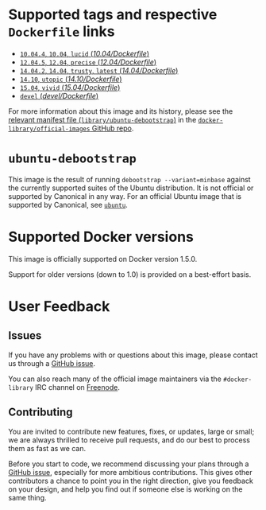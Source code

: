 # Supported tags and respective `Dockerfile` links

-	[`10.04.4`, `10.04`, `lucid` (*10.04/Dockerfile*)](https://github.com/tianon/docker-brew-ubuntu-debootstrap/blob/665236ab3a0502f974c9c41d8b36475a06d7e2ce/10.04/Dockerfile)
-	[`12.04.5`, `12.04`, `precise` (*12.04/Dockerfile*)](https://github.com/tianon/docker-brew-ubuntu-debootstrap/blob/665236ab3a0502f974c9c41d8b36475a06d7e2ce/12.04/Dockerfile)
-	[`14.04.2`, `14.04`, `trusty`, `latest` (*14.04/Dockerfile*)](https://github.com/tianon/docker-brew-ubuntu-debootstrap/blob/665236ab3a0502f974c9c41d8b36475a06d7e2ce/14.04/Dockerfile)
-	[`14.10`, `utopic` (*14.10/Dockerfile*)](https://github.com/tianon/docker-brew-ubuntu-debootstrap/blob/665236ab3a0502f974c9c41d8b36475a06d7e2ce/14.10/Dockerfile)
-	[`15.04`, `vivid` (*15.04/Dockerfile*)](https://github.com/tianon/docker-brew-ubuntu-debootstrap/blob/665236ab3a0502f974c9c41d8b36475a06d7e2ce/15.04/Dockerfile)
-	[`devel` (*devel/Dockerfile*)](https://github.com/tianon/docker-brew-ubuntu-debootstrap/blob/665236ab3a0502f974c9c41d8b36475a06d7e2ce/devel/Dockerfile)

For more information about this image and its history, please see the [relevant manifest file (`library/ubuntu-debootstrap`)](https://github.com/docker-library/official-images/blob/master/library/ubuntu-debootstrap) in the [`docker-library/official-images` GitHub repo](https://github.com/docker-library/official-images).

# `ubuntu-debootstrap`

This image is the result of running `debootstrap --variant=minbase` against the currently supported suites of the Ubuntu distribution. It is not official or supported by Canonical in any way. For an official Ubuntu image that is supported by Canonical, see [`ubuntu`](https://registry.hub.docker.com/_/ubuntu/)\.

# Supported Docker versions

This image is officially supported on Docker version 1.5.0.

Support for older versions (down to 1.0) is provided on a best-effort basis.

# User Feedback

## Issues

If you have any problems with or questions about this image, please contact us through a [GitHub issue](https://github.com/tianon/docker-brew-ubuntu-debootstrap/issues).

You can also reach many of the official image maintainers via the `#docker-library` IRC channel on [Freenode](https://freenode.net).

## Contributing

You are invited to contribute new features, fixes, or updates, large or small; we are always thrilled to receive pull requests, and do our best to process them as fast as we can.

Before you start to code, we recommend discussing your plans through a [GitHub issue](https://github.com/tianon/docker-brew-ubuntu-debootstrap/issues), especially for more ambitious contributions. This gives other contributors a chance to point you in the right direction, give you feedback on your design, and help you find out if someone else is working on the same thing.

